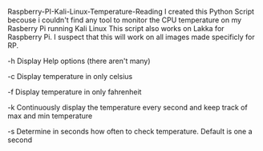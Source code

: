  Raspberry-PI-Kali-Linux-Temperature-Reading
I created this Python Script becouse i couldn't find any tool to monitor the CPU temperature on my Rasberry Pi running Kali Linux
This script also works on Lakka for Raspberry Pi. I suspect that this will work on all images made specificly for RP.

-h  Display Help options (there aren't many)

-c  Display temperature in only celsius

-f  Display temperature in only fahrenheit

-k  Continuously display the temperature every second and keep track of max and min temperature

-s  Determine in seconds how often to check temperature. Default is one a second
